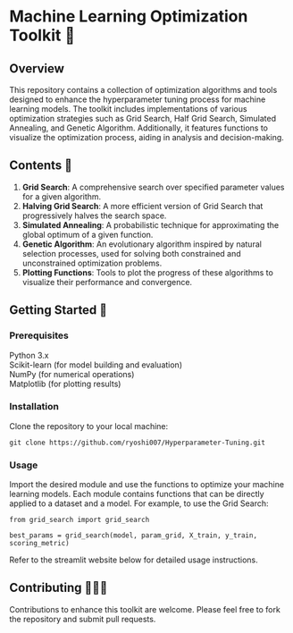 # Machine Learning Optimization Toolkit 🤖
## Overview
This repository contains a collection of optimization algorithms and tools designed to enhance the hyperparameter tuning process for machine learning models. The toolkit includes implementations of various optimization strategies such as Grid Search, Half Grid Search, Simulated Annealing, and Genetic Algorithm. Additionally, it features functions to visualize the optimization process, aiding in analysis and decision-making.  

## Contents 📕
1. **Grid Search**: A comprehensive search over specified parameter values for a given algorithm.
2. **Halving Grid Search**: A more efficient version of Grid Search that progressively halves the search space.
3. **Simulated Annealing**: A probabilistic technique for approximating the global optimum of a given function.
4. **Genetic Algorithm**: An evolutionary algorithm inspired by natural selection processes, used for solving both constrained and unconstrained optimization problems.
5. **Plotting Functions**: Tools to plot the progress of these algorithms to visualize their performance and convergence.  

## Getting Started 🔨
### Prerequisites
Python 3.x  
Scikit-learn (for model building and evaluation)  
NumPy (for numerical operations)  
Matplotlib (for plotting results)   

### Installation
Clone the repository to your local machine:

`git clone https://github.com/ryoshi007/Hyperparameter-Tuning.git`  

### Usage
Import the desired module and use the functions to optimize your machine learning models. Each module contains functions that can be directly applied to a dataset and a model. For example, to use the Grid Search:

`from grid_search import grid_search`

`best_params = grid_search(model, param_grid, X_train, y_train, scoring_metric)`

Refer to the streamlit website below for detailed usage instructions.  

## Contributing 🧑‍🤝‍🧑
Contributions to enhance this toolkit are welcome. Please feel free to fork the repository and submit pull requests.


